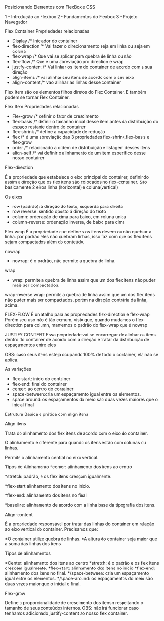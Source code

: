Posicionando Elementos com FlexBox e CSS

1 - Introdução ao Flexbox
2 - Fundamentos do Flexbox
3 - Projeto Navegador

Flex Container
Propriedades relacionadas

 - Display /* Iniciador do container
 - flex-direction /* Vai fazer o direcionamento seja em linha ou seja em coluna
 - flex-wrap /* Que vai se aplicar para quebra de linha ou não
 - flex-flow /* Que é uma abreviação pro direction e wrap
 - justify-content /* Vai linhar os item do container de acordo com a sua direção
 - align-items /* vai alinhar seu itens de acordo com o seu eixo
 - aligin-content /* vao alinhar as linhas desse container

 Flex Item 
 são os elementos filhos diretos do Flex Container. E também podem se tornar Flex Container.

 Flex Item
 Propriedades relacionadas
 
  - Flex-grow /* definir o fator de crescimento
  - flex-basis /* definir o tamanho inical desse item antes da distribuição do espaço restante dentro do container
  - flex-shrink /* define a capacidade de redução
  - flex /* é uma abreviação das 3 propriedades flex-shrink,flex-basis e flex-grow
  - order /* relacionado a ordem de distribuição e listagem desses itens
  - align-self /* vai definir o alinhamento de um item especifico desse nosso container

  Flex-direction

É a propriedade que estabelece o eixo principal do container, definindo assim a direção que os flex itens são colocados no flex-container.
São basicamente 2 eixos linha (horizontal) e coluna(vertical)

Os eixos
 - row (padrão): á direção do texto, esquerda para direita
 - row reverse: sentido oposto á direção do texto
 - column: ordenação de cima para baixo, em coluna unica
 - column-reverse: ordenação inversa, de baixo para cima

  Flex wrap
  É a propriedade que define s os itens devem ou não quebrar a linha.
  por padrão eles não quebram linhas, isso faz com que os flex itens sejam compactados além do conteúdo.

  nowrap
  - nowrap: é o padrão, não permite a quebra de linha.

  wrap
  - wrap: permite a quebra de linha assim que um dos flex itens não puder mais ser compactados.

  wrap-reverse
  wrap: permite a quebra de linha assim que um dos flex itens não puder mais ser compactados, porém na direção contrária da linha, acima.

FLEX-FLOW
É un atalho para as propriedades flex-direction e flex-wrap
Porém seu uso não é tão comum, visto que, quando mudamos o flex-direction para column, mantemos o padrão do flex-wrap que é nowrap

JUSTIFY CONTENT
Essa propriedade vai se encarregar de alinhar os itens dentro do container de acordo com a direção e tratar da distribuição de espaçamentos entre eles

OBS: caso seus itens esteja ocupando 100% de todo o container, ela não se aplica.

As variações
- flex-start: inicio do container
- flex-end: final do container
- center: ao centro do container
- space-between:cria um espaçamento igual entre os elementos.
- space around: os espaçamentos do meio são duas vezes maiores que o inicial final

Estrutura Basica e prática com align itens 

Align itens

Trata do alinhamento dos flex itens de acordo com o eixo do container.

O alinhamento é diferente para quando os itens estão com colunas ou linhas.

Permite o alinhamento central no eixo vertical.

Tipos de Alinhamento
*center: alinhamento dos itens ao centro

*stretch: padrão, e os flex itens cresçam igualmente.

*flex-start alinhamento dos itens no inicio.

*flex-end: alinhamento dos itens no final

*baseline: alinhamento de acordo com a linha base da tipografia dos itens.

Align-content

É a propriedade responsável por tratar das linhas do container em ralação ao eixo vertical do container.
Precisamos que:

 *O container utilize quebra de linhas.
 *A altura do container seja maior que a soma das linhas dos itens.

Tipos de alinhamentos

*Center: alinhamento dos itens ao centro
*stretch: é o padrão e os flex itens crescem igualmente.
*flex-start: alinhamento dos itens no início
*flex-end: alinhamento dos itens no final.
*/space-between: cria um espaçamento igual entre os elementos.
*/space-around: os espaçamentos do meio são duas vezes maior que o inicial e final.

Flex-grow

Define a proporcionalidade de crescimento dos itensn respeitando o tamanho de seus conteúdos internos.
OBS: não irá funcionar caso tenhamos adicionado justify-content ao nosso flex container.


